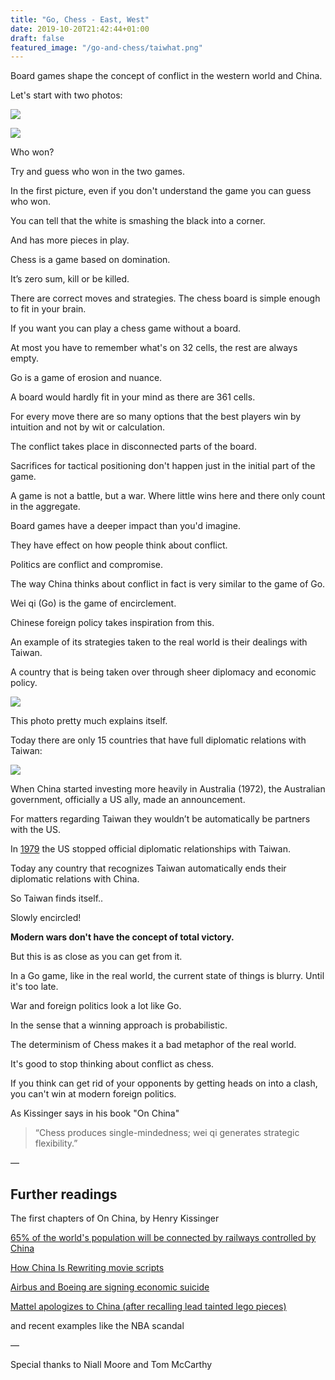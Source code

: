 ```yaml
---
title: "Go, Chess - East, West"
date: 2019-10-20T21:42:44+01:00
draft: false
featured_image: "/go-and-chess/taiwhat.png"
---
```


Board games shape the concept of conflict in the western world and China.

Let's start with two photos:

![](/go-and-chess/chess.png)

![](/go-and-chess/go.png)


Who won?

Try and guess who won in the two games.

In the first picture, even if you don't understand the game you can guess who won.

You can tell that the white is smashing the black into a corner. 

And has more pieces in play.

Chess is a game based on domination.

It’s zero sum, kill or be killed.

There are correct moves and strategies. The chess board is simple enough to fit in your brain.

If you want you can play a chess game without a board.

At most you have to remember what's on 32 cells, the rest are always empty.

Go is a game of erosion and nuance.

A board would hardly fit in your mind as there are 361 cells.

For every move there are so many options that the best players win by intuition and not by wit or calculation.

The conflict takes place in disconnected parts of the board.

Sacrifices for tactical positioning don't happen just in the initial part of the game.

A game is not a battle, but a war. Where little wins here and there only count in the aggregate.

Board games have a deeper impact than you'd imagine.

They have effect on how people think about conflict.

Politics are conflict and compromise.

The way China thinks about conflict in fact is very similar to the game of Go.

Wei qi (Go) is the game of encirclement.

Chinese foreign policy takes inspiration from this.

An example of its strategies taken to the real world is their dealings with Taiwan.

A country that is being taken over through sheer diplomacy and economic policy.

![](/go-and-chess/taiwan.png)

This photo pretty much explains itself.

Today there are only 15 countries that have full diplomatic relations with Taiwan:

![](/go-and-chess/country-list.png)

When China started investing more heavily in Australia (1972), the Australian government, officially a US ally, made an announcement. 

For matters regarding Taiwan they wouldn’t be automatically be partners with the US.

In [1979](https://en.wikipedia.org/wiki/Taiwan_Relations_Act) the US stopped official diplomatic relationships with Taiwan.

Today any country that recognizes Taiwan automatically ends their diplomatic relations with China.

So Taiwan finds itself..

Slowly encircled!

**Modern wars don't have the concept of total victory.**

But this is as close as you can get from it.

In a Go game, like in the real world, the current state of things is blurry. Until it's too late.

War and foreign politics look a lot like Go.

In the sense that a winning approach is probabilistic.

The determinism of Chess makes it a bad metaphor of the real world.

It's good to stop thinking about conflict as chess.

If you think can get rid of your opponents by getting heads on into a clash, you can't win at modern foreign politics.

As Kissinger says in his book "On China"

> “Chess produces single-mindedness; wei qi generates strategic flexibility.”

—

## Further readings

The first chapters of On China, by Henry Kissinger

[65% of the world's population will be connected by railways controlled by China](https://en.wikipedia.org/wiki/Belt_and_Road_Initiative)

[How China Is Rewriting movie scripts](https://www.nytimes.com/interactive/2018/11/18/world/asia/china-movies.html)

[Airbus and Boeing are signing economic suicide](https://www.nakedcapitalism.com/2019/03/airbus-and-boeing-are-signing-economic-suicide-pacts-with-china.html)

[Mattel apologizes to China (after recalling lead tainted lego pieces)](https://www.nytimes.com/2007/09/21/business/worldbusiness/21iht-mattel.3.7597386.html)

and recent examples like the NBA scandal

—

Special thanks to Niall Moore and Tom McCarthy